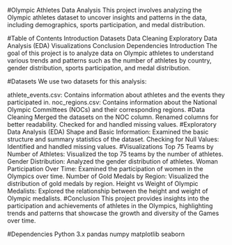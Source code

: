 #Olympic Athletes Data Analysis
This project involves analyzing the Olympic athletes dataset to uncover insights and patterns in the data, including demographics, sports participation, and medal distribution.

#Table of Contents
Introduction
Datasets
Data Cleaning
Exploratory Data Analysis (EDA)
Visualizations
Conclusion
Dependencies
Introduction
The goal of this project is to analyze data on Olympic athletes to understand various trends and patterns such as the number of athletes by country, gender distribution, sports participation, and medal distribution.

#Datasets
We use two datasets for this analysis:

athlete_events.csv: Contains information about athletes and the events they participated in.
noc_regions.csv: Contains information about the National Olympic Committees (NOCs) and their corresponding regions.
#Data Cleaning
Merged the datasets on the NOC column.
Renamed columns for better readability.
Checked for and handled missing values.
#Exploratory Data Analysis (EDA)
Shape and Basic Information: Examined the basic structure and summary statistics of the dataset.
Checking for Null Values: Identified and handled missing values.
#Visualizations
Top 75 Teams by Number of Athletes: Visualized the top 75 teams by the number of athletes.
Gender Distribution: Analyzed the gender distribution of athletes.
Woman Participation Over Time: Examined the participation of women in the Olympics over time.
Number of Gold Medals by Region: Visualized the distribution of gold medals by region.
Height vs Weight of Olympic Medalists: Explored the relationship between the height and weight of Olympic medalists.
#Conclusion
This project provides insights into the participation and achievements of athletes in the Olympics, highlighting trends and patterns that showcase the growth and diversity of the Games over time.

#Dependencies
Python 3.x
pandas
numpy
matplotlib
seaborn
